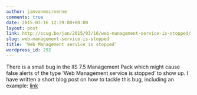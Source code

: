 ```yaml
---
author: janvanmeirvenne
comments: true
date: 2015-03-16 12:29:00+00:00
layout: post
link: http://scug.be/jan/2015/03/16/web-management-service-is-stopped/
slug: web-management-service-is-stopped
title: ‘Web Management service is stopped’
wordpress_id: 292
---
```


There is a small bug in the IIS 7.5 Management Pack which might cause false alerts of the type ‘Web Management service is stopped’ to show up. I have written a short blog post on how to tackle this bug, including an example: [link](http://jvm-net.azurewebsites.net/?p=1332)
